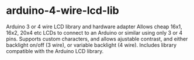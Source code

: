 # arduino-4-wire-lcd-lib
Arduino 3 or 4 wire LCD library and hardware adapter
Allows cheap 16x1, 16x2, 20x4 etc LCDs to connect to an Arduino or similar using only 3 or 4 pins. Supports custom characters, and allows ajustable contrast, and either backlight on/off (3 wire), or variable backlight (4 wire). Includes library compatible with the Arduino LCD library.
